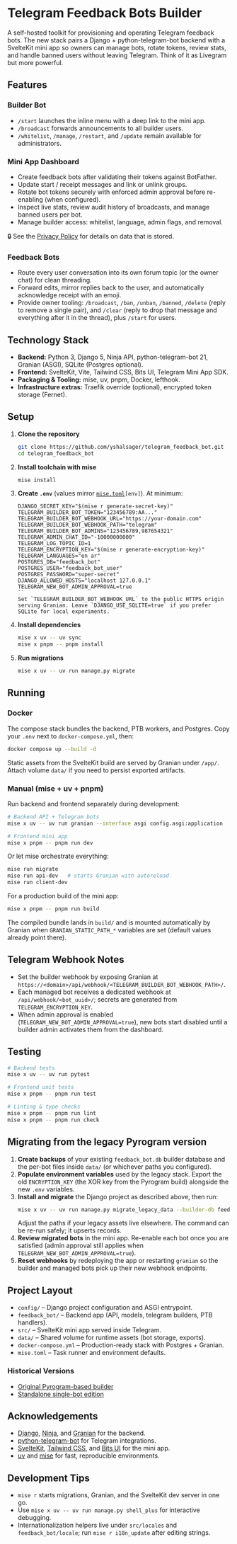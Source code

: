 # Telegram Feedback Bots Builder

A self-hosted toolkit for provisioning and operating Telegram feedback bots. The new stack pairs a Django + python-telegram-bot backend with a SvelteKit mini app so owners can manage bots, rotate tokens, review stats, and handle banned users without leaving Telegram. Think of it as Livegram but more powerful.

## Features

### Builder Bot

- `/start` launches the inline menu with a deep link to the mini app.
- `/broadcast` forwards announcements to all builder users.
- `/whitelist`, `/manage`, `/restart`, and `/update` remain available for administrators.

### Mini App Dashboard

- Create feedback bots after validating their tokens against BotFather.
- Update start / receipt messages and link or unlink groups.
- Rotate bot tokens securely with enforced admin approval before re-enabling (when configured).
- Inspect live stats, review audit history of broadcasts, and manage banned users per bot.
- Manage builder access: whitelist, language, admin flags, and removal.

🔒 See the [Privacy Policy](PRIVACY_POLICY.md) for details on data that is stored.

### Feedback Bots

- Route every user conversation into its own forum topic (or the owner chat) for clean threading.
- Forward edits, mirror replies back to the user, and automatically acknowledge receipt with an emoji.
- Provide owner tooling: `/broadcast`, `/ban`, `/unban`, `/banned`, `/delete` (reply to remove a single pair), and `/clear` (reply to drop that message and everything after it in the thread), plus `/start` for users.

## Technology Stack

- **Backend:** Python 3, Django 5, Ninja API, python-telegram-bot 21, Granian (ASGI), SQLite (Postgres optional).
- **Frontend:** SvelteKit, Vite, Tailwind CSS, Bits UI, Telegram Mini App SDK.
- **Packaging & Tooling:** mise, uv, pnpm, Docker, lefthook.
- **Infrastructure extras:** Traefik override (optional), encrypted token storage (Fernet).

## Setup

1. **Clone the repository**

    ```bash
    git clone https://github.com/yshalsager/telegram_feedback_bot.git
    cd telegram_feedback_bot
    ```

2. **Install toolchain with mise**

    ```bash
    mise install
    ```

3. **Create `.env`** (values mirror [`mise.toml`](mise.toml)`[env]`). At minimum:

    ```dotenv
    DJANGO_SECRET_KEY="$(mise r generate-secret-key)"
    TELEGRAM_BUILDER_BOT_TOKEN="123456789:AA..."
    TELEGRAM_BUILDER_BOT_WEBHOOK_URL="https://your-domain.com"
    TELEGRAM_BUILDER_BOT_WEBHOOK_PATH="telegram"
    TELEGRAM_BUILDER_BOT_ADMINS="123456789,987654321"
    TELEGRAM_ADMIN_CHAT_ID="-10000000000"
    TELEGRAM_LOG_TOPIC_ID=1
    TELEGRAM_ENCRYPTION_KEY="$(mise r generate-encryption-key)"
    TELEGRAM_LANGUAGES="en ar"
    POSTGRES_DB="feedback_bot"
    POSTGRES_USER="feedback_bot_user"
    POSTGRES_PASSWORD="super-secret"
    DJANGO_ALLOWED_HOSTS="localhost 127.0.0.1"
    TELEGRAM_NEW_BOT_ADMIN_APPROVAL=true
    ``
    Set `TELEGRAM_BUILDER_BOT_WEBHOOK_URL` to the public HTTPS origin serving Granian. Leave `DJANGO_USE_SQLITE=true` if you prefer SQLite for local experiments.

    ```

4. **Install dependencies**

    ```bash
    mise x uv -- uv sync
    mise x pnpm -- pnpm install
    ```

5. **Run migrations**
    ```bash
    mise x uv -- uv run manage.py migrate
    ```

## Running

### Docker

The compose stack bundles the backend, PTB workers, and Postgres. Copy your `.env` next to `docker-compose.yml`, then:

```bash
docker compose up --build -d
```

Static assets from the SvelteKit build are served by Granian under `/app/`. Attach volume `data/` if you need to persist exported artifacts.

### Manual (mise + uv + pnpm)

Run backend and frontend separately during development:

```bash
# Backend API + Telegram bots
mise x uv -- uv run granian --interface asgi config.asgi:application

# Frontend mini app
mise x pnpm -- pnpm run dev
```

Or let mise orchestrate everything:

```bash
mise run migrate
mise run api-dev   # starts Granian with autoreload
mise run client-dev
```

For a production build of the mini app:

```bash
mise x pnpm -- pnpm run build
```

The compiled bundle lands in `build/` and is mounted automatically by Granian when `GRANIAN_STATIC_PATH_*` variables are set (default values already point there).

## Telegram Webhook Notes

- Set the builder webhook by exposing Granian at `https://<domain>/api/webhook/<TELEGRAM_BUILDER_BOT_WEBHOOK_PATH>/`.
- Each managed bot receives a dedicated webhook at `/api/webhook/<bot_uuid>/`; secrets are generated from `TELEGRAM_ENCRYPTION_KEY`.
- When admin approval is enabled (`TELEGRAM_NEW_BOT_ADMIN_APPROVAL=true`), new bots start disabled until a builder admin activates them from the dashboard.

## Testing

```bash
# Backend tests
mise x uv -- uv run pytest

# Frontend unit tests
mise x pnpm -- pnpm run test

# Linting & type checks
mise x pnpm -- pnpm run lint
mise x pnpm -- pnpm run check
```

## Migrating from the legacy Pyrogram version

1. **Create backups** of your existing `feedback_bot.db` builder database and the per-bot files inside `data/` (or whichever paths you configured).
2. **Populate environment variables** used by the legacy stack. Export the old `ENCRYPTION_KEY` (the XOR key from the Pyrogram build) alongside the new `.env` variables.
3. **Install and migrate** the Django project as described above, then run:
    ```bash
    mise x uv -- uv run manage.py migrate_legacy_data --builder-db feedback_bot.db --data-dir data
    ```
    Adjust the paths if your legacy assets live elsewhere. The command can be re-run safely; it upserts records.
4. **Review migrated bots** in the mini app. Re-enable each bot once you are satisfied (admin approval still applies when `TELEGRAM_NEW_BOT_ADMIN_APPROVAL=true`).
5. **Reset webhooks** by redeploying the app or restarting `granian` so the builder and managed bots pick up their new webhook endpoints.

## Project Layout

- `config/` – Django project configuration and ASGI entrypoint.
- `feedback_bot/` – Backend app (API, models, telegram builders, PTB handlers).
- `src/` – SvelteKit mini app served inside Telegram.
- `data/` – Shared volume for runtime assets (bot storage, exports).
- `docker-compose.yml` – Production-ready stack with Postgres + Granian.
- `mise.toml` – Task runner and environment defaults.

### Historical Versions
- [Original Pyrogram-based builder](https://github.com/yshalsager/telegram-feedback-bot/blob/master/README.md)
- [Standalone single-bot edition](https://github.com/yshalsager/telegram-feedback-bot/blob/standalone/README.md)

## Acknowledgements

- [Django](https://www.djangoproject.com/), [Ninja](https://django-ninja.dev/), and [Granian](https://github.com/emmett-framework/granian) for the backend.
- [python-telegram-bot](https://github.com/python-telegram-bot/python-telegram-bot) for Telegram integrations.
- [SvelteKit](https://kit.svelte.dev/), [Tailwind CSS](https://tailwindcss.com/), and [Bits UI](https://www.bits-ui.com/) for the mini app.
- [uv](https://github.com/astral-sh/uv) and [mise](https://mise.jdx.dev/) for fast, reproducible environments.

## Development Tips

- `mise r` starts migrations, Granian, and the SvelteKit dev server in one go.
- Use `mise x uv -- uv run manage.py shell_plus` for interactive debugging.
- Internationalization helpers live under `src/locales` and `feedback_bot/locale`; run `mise r i18n_update` after editing strings.
